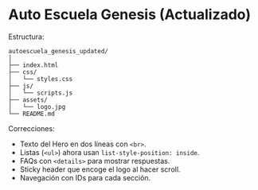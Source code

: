 # Auto Escuela Genesis (Actualizado)

Estructura:

```
autoescuela_genesis_updated/
│
├── index.html
├── css/
│   └── styles.css
├── js/
│   └── scripts.js
├── assets/
│   └── logo.jpg
└── README.md
```

Correcciones:
- Texto del Hero en dos líneas con `<br>`.
- Listas (`<ul>`) ahora usan `list-style-position: inside`.
- FAQs con `<details>` para mostrar respuestas.
- Sticky header que encoge el logo al hacer scroll.
- Navegación con IDs para cada sección.
